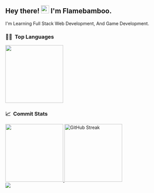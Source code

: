 <h2> Hey there! <img src="https://media.giphy.com/media/hvRJCLFzcasrR4ia7z/giphy.gif" width="25px"> I'm Flamebamboo.</h2>

<p align="left">I'm Learning Full Stack Web Development, And Game Development.</p>

<h3> 🧑‍💻 &nbsp;Top Languages</h3>

<img height="180em" src="https://github-readme-stats.vercel.app/api/top-langs/?username=flamebamboo&layout=compact&theme=tokyonight" />

<h3> 📈 &nbsp;Commit Stats</h3>

<a href="https://github.com/flamebamboo">
  <img height="180em" src="https://github-readme-stats.vercel.app/api?username=flamebamboo&show_icons=true&theme=tokyonight" />
  <img height="180em" src="https://streak-stats.demolab.com?user=flamebamboo&theme=tokyonight" alt="GitHub Streak" />
</a>

<br/>

<a href="https://github.com/flamebamboo">
  <img  src="https://github-readme-activity-graph.vercel.app/graph?username=flamebamboo&theme=react-dark" />
</a>

<br/>
